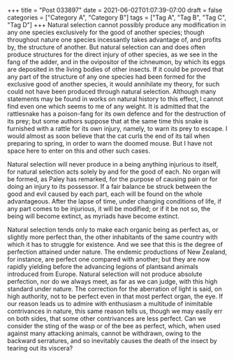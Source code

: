 +++
title = "Post 033897"
date = 2021-06-02T01:07:39-07:00
draft = false
categories = ["Category A", "Category B"]
tags = ["Tag A", "Tag B", "Tag C", "Tag D"]
+++
Natural selection cannot possibly produce any modification in any one species exclusively for the good of another species; though throughout nature one species incessantly takes advantage of, and profits by, the structure of another. But natural selection can and does often produce structures for the direct injury of other species, as we see in the fang of the adder, and in the ovipositor of the ichneumon, by which its eggs are deposited in the living bodies of other insects. If it could be proved that any part of the structure of any one species had been formed for the exclusive good of another species, it would annihilate my theory, for such could not have been produced through natural selection. Although many statements may be found in works on natural history to this effect, I cannot find even one which seems to me of any weight. It is admitted that the rattlesnake has a poison-fang for its own defence and for the destruction of its prey; but some authors suppose that at the same time this snake is furnished with a rattle for its own injury, namely, to warn its prey to escape. I would almost as soon believe that the cat curls the end of its tail when preparing to spring, in order to warn the doomed mouse. But I have not space here to enter on this and other such cases.

Natural selection will never produce in a being anything injurious to itself, for natural selection acts solely by and for the good of each. No organ will be formed, as Paley has remarked, for the purpose of causing pain or for doing an injury to its possessor. If a fair balance be struck between the good and evil caused by each part, each will be found on the whole advantageous. After the lapse of time, under changing conditions of life, if any part comes to be injurious, it will be modified; or if it be not so, the being will become extinct, as myriads have become extinct.

Natural selection tends only to make each organic being as perfect as, or slightly more perfect than, the other inhabitants of the same country with which it has to struggle for existence. And we see that this is the degree of perfection attained under nature. The endemic productions of New Zealand, for instance, are perfect one compared with another; but they are now rapidly yielding before the advancing legions of plantsand animals introduced from Europe. Natural selection will not produce absolute perfection, nor do we always meet, as far as we can judge, with this high standard under nature. The correction for the aberration of light is said, on high authority, not to be perfect even in that most perfect organ, the eye. If our reason leads us to admire with enthusiasm a multitude of inimitable contrivances in nature, this same reason tells us, though we may easily err on both sides, that some other contrivances are less perfect. Can we consider the sting of the wasp or of the bee as perfect, which, when used against many attacking animals, cannot be withdrawn, owing to the backward serratures, and so inevitably causes the death of the insect by tearing out its viscera?
